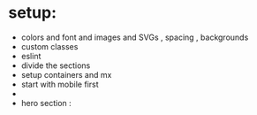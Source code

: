 # setup:

- colors and font and images and SVGs , spacing , backgrounds
- custom classes
- eslint
- divide the sections
- setup containers and mx
- start with mobile first
-
- hero section :
